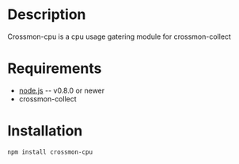 Description
===========

Crossmon-cpu is a cpu usage gatering module for crossmon-collect

Requirements
============

* [node.js](http://nodejs.org/) -- v0.8.0 or newer
* crossmon-collect

Installation
============

    npm install crossmon-cpu
		
